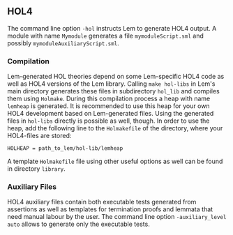 ## HOL4

The command line option `-hol` instructs Lem to generate HOL4 output. A module with name `Mymodule` generates a file `mymoduleScript.sml` and possibly `mymoduleAuxiliaryScript.sml`. 

### Compilation
Lem-generated HOL theories depend on some Lem-specific HOL4 code as well as HOL4 versions of the Lem library. Calling `make hol-libs` in Lem's main directory generates these files in subdirectory `hol_lib` and compiles them using `Holmake`. During this compilation process a heap with name `lemheap` is generated. It is recommended to use this heap for your own HOL4 development based on Lem-generated files. Using the generated files in `hol-libs` directly is possible as well, though. In order to use the heap, add the following line to the `Holmakefile` of the directory, where your HOL4-files are stored:

    HOLHEAP = path_to_lem/hol-lib/lemheap

A template `Holmakefile` file using other useful options as well can be found in directory `library`. 

### Auxiliary Files
HOL4 auxiliary files contain both executable tests generated from assertions as well as templates for termination proofs and lemmata that need manual labour by the user. The command line option `-auxiliary_level auto` allows to generate only the executable tests.


